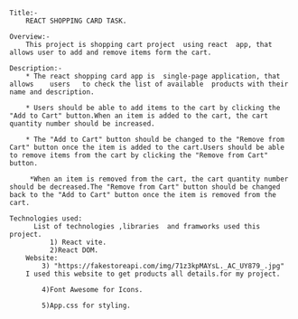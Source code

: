     Title:-
        REACT SHOPPING CARD TASK.

    Overview:-
        This project is shopping cart project  using react  app, that allows user to add and remove items form the cart.

    Description:-
        * The react shopping card app is  single-page application, that   allows    users   to check the list of available  products with their name and description.

        * Users should be able to add items to the cart by clicking the "Add to Cart" button.When an item is added to the cart, the cart quantity number should be increased.

        * The "Add to Cart" button should be changed to the "Remove from Cart" button once the item is added to the cart.Users should be able to remove items from the cart by clicking the "Remove from Cart" button.
    
         *When an item is removed from the cart, the cart quantity number should be decreased.The "Remove from Cart" button should be changed back to the "Add to Cart" button once the item is removed from the cart.

    Technologies used:
          List of technologies ,libraries  and framworks used this project.
              1) React vite.
              2)React DOM.
        Website:
            3) "https://fakestoreapi.com/img/71z3kpMAYsL._AC_UY879_.jpg"
        I used this website to get products all details.for my project.

            4)Font Awesome for Icons.

            5)App.css for styling.
            
             


